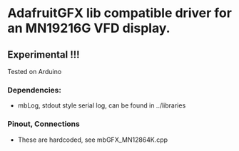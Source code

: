 
# AdafruitGFX lib compatible driver for an MN19216G VFD display.

## Experimental !!!

Tested on Arduino

### Dependencies:
- mbLog, stdout style serial log, can be found in ../libraries

### Pinout, Connections
- These are hardcoded, see mbGFX_MN12864K.cpp

